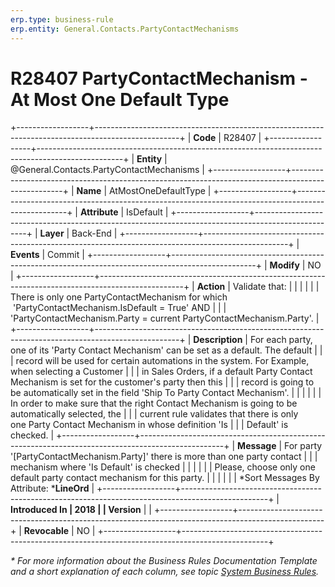 ```yaml
---
erp.type: business-rule
erp.entity: General.Contacts.PartyContactMechanisms
---
```


# R28407 PartyContactMechanism - At Most One Default Type
+------------------+---------------------------------------------------------------------------------------------------+
| **Code**         | R28407                                                                                            |
+------------------+---------------------------------------------------------------------------------------------------+
| **Entity**       | @General.Contacts.PartyContactMechanisms                                                          |
+------------------+---------------------------------------------------------------------------------------------------+
| **Name**         | AtMostOneDefaultType                                                                              |
+------------------+---------------------------------------------------------------------------------------------------+
| **Attribute**    | IsDefault                                                                                         |
+------------------+---------------------------------------------------------------------------------------------------+
| **Layer**        | Back-End                                                                                          |
+------------------+---------------------------------------------------------------------------------------------------+
| **Events**       | Commit                                                                                            |
+------------------+---------------------------------------------------------------------------------------------------+
| **Modify**       | NO                                                                                                |
+------------------+---------------------------------------------------------------------------------------------------+
| **Action**       | Validate that:                                                                                    |
|                  |                                                                                                   |
|                  | There is only one PartyContactMechanism for which  \'PartyContactMechanism.IsDefault = True\' AND |
|                  | \'PartyContactMechanism.Party = current PartyContactMechanism.Party\'.                            |
+------------------+---------------------------------------------------------------------------------------------------+
| **Description**  | For each party, one of its \'Party Contact Mechanism\' can be set as a default. The default       |
|                  | record will be used for certain automations in the system. For Example, when selecting a Customer |
|                  | in Sales Orders, if a default Party Contact Mechanism is set for the customer's party then this   |
|                  | record is going to be automatically set in the field \'Ship To Party Contact Mechanism\'.         |
|                  |                                                                                                   |
|                  | In order to make sure that the right Contact Mechanism is going to be automatically selected, the |
|                  | current rule validates that there is only one Party Contact Mechanism in whose definition \'Is    |
|                  | Default\' is checked.                                                                             |
+------------------+---------------------------------------------------------------------------------------------------+
| **Message**      | For party \'\[PartyContactMechanism.Party\]\' there is more than one party contact                |
|                  | mechanism where \'Is Default\' is checked                                                         |
|                  |                                                                                                   |
|                  | Please, choose only one default party contact mechanism for this party.                           |
|                  |                                                                                                   |
|                  | *Sort Messages By Attribute: ***LineOrd**                                                         |
+------------------+---------------------------------------------------------------------------------------------------+
| **Introduced In  | 2018                                                                                              |
| Version**        |                                                                                                   |
+------------------+---------------------------------------------------------------------------------------------------+
| **Revocable**    | NO                                                                                                |
+------------------+---------------------------------------------------------------------------------------------------+

*\* For more information about the Business Rules Documentation Template and a short explanation of each column, see
topic [System Business Rules](../templates/template-description-system-business-rules.md).*

